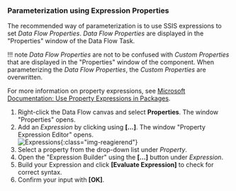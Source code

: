 
### Parameterization using Expression Properties

The recommended way of parameterization is to use SSIS expressions to set *Data Flow Properties*. 
*Data Flow Properties* are displayed in the "Properties" window of the Data Flow Task. 

!!! note
	*Data Flow Properties* are not to be confused with *Custom Properties* that are displayed in the "Properties" window of the component. 
	When parameterizing the *Data Flow Properties*, the *Custom Properties* are overwritten.

For more information on property expressions, see [Microsoft Documentation: Use Property Expressions in Packages](https://learn.microsoft.com/en-us/sql/integration-services/expressions/use-property-expressions-in-packages).

1. Right-click the Data Flow canvas and select **Properties**. The window "Properties" opens.
2. Add an *Expression* by clicking using **[…]**. The window "Property Expression Editor" opens.<br>
![Expressions](../../assets/images/xis/documentation/table/expressions.png){:class="img-reagierend"}
3. Select a property from the drop-down list under *Property*.<br>
4. Open the "Expression Builder" using the **[…]** button under *Expression*.
5. Build your Expression and click **[Evaluate Expression]** to check for correct syntax.
6. Confirm your input with **[OK]**.